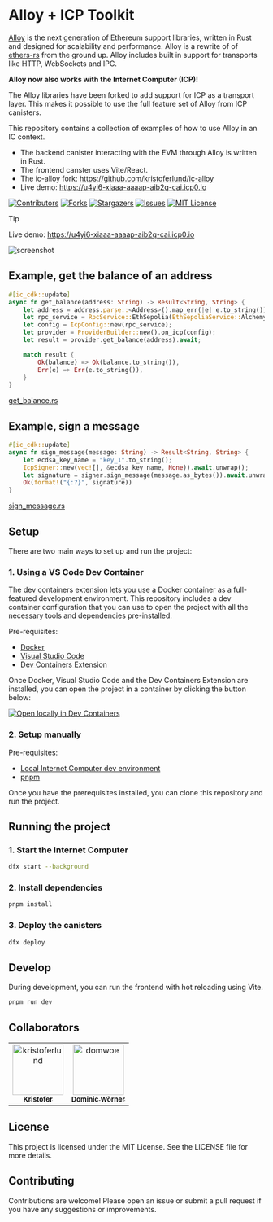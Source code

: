 # Alloy + ICP Toolkit

[Alloy](https://alloy.rs/) is the next generation of Ethereum support libraries,
written in Rust and designed for scalability and performance. Alloy is a rewrite
of of [ethers-rs](https://github.com/gakonst/ethers-rs) from the ground up.
Alloy includes built in support for transports like HTTP, WebSockets and IPC.

**Alloy now also works with the Internet Computer (ICP)!**

The Alloy libraries have been forked to add support for ICP as a transport
layer. This makes it possible to use the full feature set of Alloy from ICP
canisters.

This repository contains a collection of examples of how to use Alloy in an IC
context.

- The backend canister interacting with the EVM through Alloy is written in
  Rust.
- The frontend canster uses Vite/React.
- The ic-alloy fork: <https://github.com/kristoferlund/ic-alloy>
- Live demo: <https://u4yi6-xiaaa-aaaap-aib2q-cai.icp0.io>

[![Contributors][contributors-shield]][contributors-url]
[![Forks][forks-shield]][forks-url] [![Stargazers][stars-shield]][stars-url]
[![Issues][issues-shield]][issues-url] [![MIT License][license-shield]](LICENSE)

> [!TIP]
>
> Live demo: <https://u4yi6-xiaaa-aaaap-aib2q-cai.icp0.io>

![screenshot](media/screenshot.png)

## Example, get the balance of an address

```Rust
#[ic_cdk::update]
async fn get_balance(address: String) -> Result<String, String> {
    let address = address.parse::<Address>().map_err(|e| e.to_string())?;
    let rpc_service = RpcService::EthSepolia(EthSepoliaService::Alchemy);
    let config = IcpConfig::new(rpc_service);
    let provider = ProviderBuilder::new().on_icp(config);
    let result = provider.get_balance(address).await;

    match result {
        Ok(balance) => Ok(balance.to_string()),
        Err(e) => Err(e.to_string()),
    }
}
```

[get_balance.rs](src/backend/src/service/get_balance.rs)

## Example, sign a message

```Rust
#[ic_cdk::update]
async fn sign_message(message: String) -> Result<String, String> {
    let ecdsa_key_name = "key_1".to_string();
    IcpSigner::new(vec![], &ecdsa_key_name, None)).await.unwrap();
    let signature = signer.sign_message(message.as_bytes()).await.unwrap();
    Ok(format!("{:?}", signature))
}
```

[sign_message.rs](src/backend/src/service/sign_message.rs)

## Setup

There are two main ways to set up and run the project:

### 1. Using a VS Code Dev Container

The dev containers extension lets you use a Docker container as a full-featured
development environment. This repository includes a dev container configuration
that you can use to open the project with all the necessary tools and
dependencies pre-installed.

Pre-requisites:

- [Docker](https://www.docker.com/products/docker-desktop)
- [Visual Studio Code](https://code.visualstudio.com/)
- [Dev Containers Extension](https://marketplace.visualstudio.com/items?itemName=ms-vscode-remote.remote-containers)

Once Docker, Visual Studio Code and the Dev Containers Extension are installed,
you can open the project in a container by clicking the button below:

[![Open locally in Dev Containers](https://img.shields.io/static/v1?label=Dev%20Containers&message=Open&color=blue&logo=visualstudiocode)](https://vscode.dev/redirect?url=vscode://ms-vscode-remote.remote-containers/cloneInVolume?url=https://github.com/ic-alloy/ic-alloy-toolkit)

### 2. Setup manually

Pre-requisites:

- [Local Internet Computer dev environment](https://internetcomputer.org/docs/current/developer-docs/backend/rust/dev-env)
- [pnpm](https://pnpm.io/installation)

Once you have the prerequisites installed, you can clone this repository and run
the project.

## Running the project

### 1. Start the Internet Computer

```bash
dfx start --background
```

### 2. Install dependencies

```bash
pnpm install
```

### 3. Deploy the canisters

```bash
dfx deploy
```

## Develop

During development, you can run the frontend with hot reloading using Vite.

```bash
pnpm run dev
```

## Collaborators

<!-- readme: collaborators,contributors -start -->
<table>
 <tbody>
  <tr>
            <td align="center">
                <a href="https://github.com/kristoferlund">
                    <img src="https://avatars.githubusercontent.com/u/9698363?v=4" width="100;" alt="kristoferlund"/>
                    <br />
                    <sub><b>Kristofer</b></sub>
                </a>
            </td>
            <td align="center">
                <a href="https://github.com/domwoe">
                    <img src="https://avatars.githubusercontent.com/u/1970182?v=4" width="100;" alt="domwoe"/>
                    <br />
                    <sub><b>Dominic Wörner</b></sub>
                </a>
            </td>
  </tr>
 <tbody>
</table>
<!-- readme: collaborators,contributors -end -->

## License

This project is licensed under the MIT License. See the LICENSE file for more
details.

## Contributing

Contributions are welcome! Please open an issue or submit a pull request if you
have any suggestions or improvements.

[contributors-shield]:
  https://img.shields.io/github/contributors/ic-alloy/ic-alloy-toolkit.svg?style=for-the-badge
[contributors-url]:
  https://github.com/ic-alloy/ic-alloy-toolkit/graphs/contributors
[forks-shield]:
  https://img.shields.io/github/forks/ic-alloy/ic-alloy-toolkit.svg?style=for-the-badge
[forks-url]: https://github.com/ic-alloy/ic-alloy-toolkit/network/members
[stars-shield]:
  https://img.shields.io/github/stars/ic-alloy/ic-alloy-toolkit?style=for-the-badge
[stars-url]: https://github.com/ic-alloy/ic-alloy-toolkit/stargazers
[issues-shield]:
  https://img.shields.io/github/issues/ic-alloy/ic-alloy-toolkit.svg?style=for-the-badge
[issues-url]: https://github.com/ic-alloy/ic-alloy-toolkit/issues
[license-shield]:
  https://img.shields.io/github/license/ic-alloy/ic-alloy-toolkit.svg?style=for-the-badge
